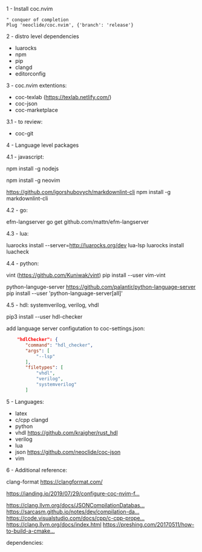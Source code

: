 1 - Install coc.nvim

```vim
" conquer of completion
Plug 'neoclide/coc.nvim', {'branch': 'release'}
```


2 - distro level dependencies

* luarocks
* npm
* pip
* clangd
* editorconfig


3 - coc.nvim extentions:

* coc-texlab (https://texlab.netlify.com/)
* coc-json
* coc-marketplace

3.1 - to review:

* coc-git

4 - Language level packages

4.1 - javascript:

  npm install -g nodejs

  npm install -g neovim

  https://github.com/igorshubovych/markdownlint-cli
  npm install -g markdownlint-cli

4.2 - go:

  efm-langserver
  go get github.com/mattn/efm-langserver

4.3 - lua:

  luarocks install --server=http://luarocks.org/dev lua-lsp
  luarocks install luacheck

4.4 - python:

  vint (https://github.com/Kuniwak/vint)
  pip install --user vim-vint

  python-languge-server https://github.com/palantir/python-language-server
  pip install --user 'python-language-server[all]'

4.5 - hdl: systemverilog, verilog, vhdl

  pip3 install --user  hdl-checker

  add language server configutation to coc-settings.json:

```json
    "hdlChecker": {
       "command": "hdl_checker",
       "args": [
           "--lsp"
       ],
       "filetypes": [
           "vhdl",
           "verilog",
           "systemverilog"
       ]
```
5 - Languages:

* latex
* c/cpp clangd
* python
* vhdl https://github.com/kraigher/rust_hdl
* verilog
* lua
* json https://github.com/neoclide/coc-json
* vim


6 - Additional reference:

clang-format https://clangformat.com/

https://ianding.io/2019/07/29/configure-coc-nvim-f…

https://clang.llvm.org/docs/JSONCompilationDatabas…
https://sarcasm.github.io/notes/dev/compilation-da…
https://code.visualstudio.com/docs/cpp/c-cpp-prope…
https://clang.llvm.org/docs/index.html
https://preshing.com/20170511/how-to-build-a-cmake…

dependencies:



